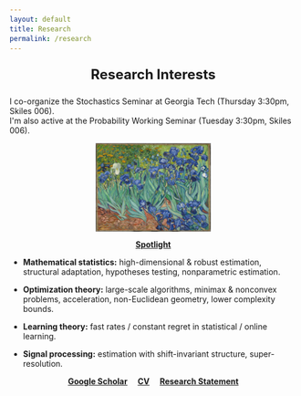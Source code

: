 ```yaml
---
layout: default
title: Research
permalink: /research
---
```


<p style="font-size:24px" align="center">
<b>Research Interests</b>
</p>

I co-organize the Stochastics Seminar at Georgia Tech (Thursday 3:30pm, Skiles 006).  
I'm also active at the Probability Working Seminar (Tuesday 3:30pm, Skiles 006).  

<p align = "center">
<img src="irises-downsized.jpg" alt="Irises" width="40%" align="center" hspace="20">  
</p>  

<p align="center">
<a href="https://www.youtube.com/watch?v=BakKBv288YE"><b>Spotlight</b></a>
</p>  
  
  
* __Mathematical statistics:__ high-dimensional & robust estimation, structural adaptation, hypotheses testing, nonparametric estimation.  
  
  
* __Optimization theory:__ large-scale algorithms, minimax & nonconvex problems, acceleration, non-Euclidean geometry, lower complexity bounds.  


* __Learning theory:__ fast rates / constant regret in statistical / online learning.  


* __Signal processing:__ estimation with shift-invariant structure, super-resolution.  
  
  
<p align="center">
<a href="https://scholar.google.fr/citations?user=2IvZJ3cAAAAJ&hl=en"><b>Google Scholar</b></a>&emsp;
<a href="assets/dmitrii_ostrovskii_CV.pdf"><b>CV</b></a>&emsp;
<a href="assets/research-statement.pdf"><b>Research Statement</b></a>
</p>